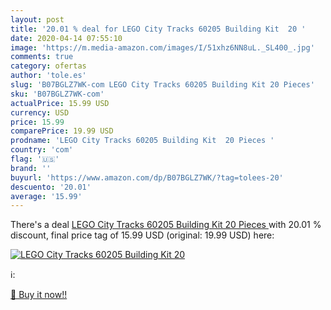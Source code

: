 ```yaml
---
layout: post
title: '20.01 % deal for LEGO City Tracks 60205 Building Kit  20 '
date: 2020-04-14 07:55:10
image: 'https://m.media-amazon.com/images/I/51xhz6NN8uL._SL400_.jpg'
comments: true
category: ofertas
author: 'tole.es'
slug: 'B07BGLZ7WK-com LEGO City Tracks 60205 Building Kit 20 Pieces'
sku: 'B07BGLZ7WK-com'
actualPrice: 15.99 USD
currency: USD
price: 15.99
comparePrice: 19.99 USD
prodname: 'LEGO City Tracks 60205 Building Kit  20 Pieces '
country: 'com'
flag: '🇺🇸'
brand: ''
buyurl: 'https://www.amazon.com/dp/B07BGLZ7WK/?tag=tolees-20'
descuento: '20.01'
average: '15.99'
---
```


There's a deal [LEGO City Tracks 60205 Building Kit  20 Pieces ](https://www.amazon.com/dp/B07BGLZ7WK/?tag=tolees-20)  with  20.01 % discount, final price tag of  15.99 USD (original: 19.99 USD) here:

[![LEGO City Tracks 60205 Building Kit  20 ](https://m.media-amazon.com/images/I/51xhz6NN8uL._SL400_.jpg)](https://www.amazon.com/dp/B07BGLZ7WK/?tag=tolees-20)

ℹ️:


[🛒 Buy it now!!](https://www.amazon.com/dp/B07BGLZ7WK/?tag=tolees-20)
